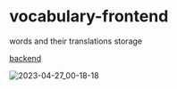 # vocabulary-frontend

words and their translations storage

[backend](https://github.com/StarchenkovYaroslav/vocabulary-backend)

![2023-04-27_00-18-18](https://user-images.githubusercontent.com/86304001/234667527-90034d47-d4bf-4715-bd85-fbec0ca6662b.png)
